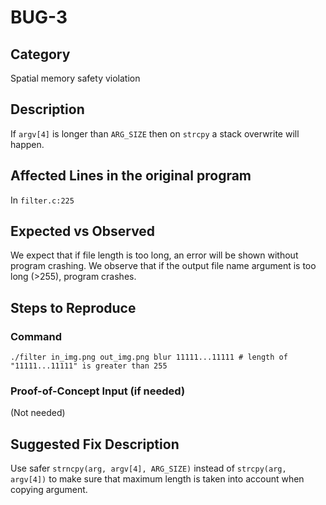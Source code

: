 # BUG-3
## Category
Spatial memory safety violation

## Description

If `argv[4]` is longer than `ARG_SIZE` then on `strcpy` a stack overwrite will happen.

## Affected Lines in the original program
In `filter.c:225`

## Expected vs Observed
We expect that if file length is too long, an error will be shown without program crashing. We observe that if the output file name argument is too long (>255), program crashes.

## Steps to Reproduce

### Command

```
./filter in_img.png out_img.png blur 11111...11111 # length of "11111...11111" is greater than 255
```
### Proof-of-Concept Input (if needed)
(Not needed)

## Suggested Fix Description
Use safer `strncpy(arg, argv[4], ARG_SIZE)` instead of `strcpy(arg, argv[4])` to make sure that maximum length is taken into account when copying argument.
